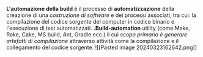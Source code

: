 **L'automazione della build** è il processo di **automatizzazione** della creazione di una *costruzione di software* e dei processi associati, tra cui: la compilazione del codice sorgente del computer in codice binario e l'esecuzione di test automatizzati.
**.Build-automation** utility (come Make, Rake, Cake, MS build, Ant, Gradle ecc.)
il cui *scopo primario è generare artefatti di compilazione* attraverso attività come la compilazione e il collegamento del codice sorgente.
![[Pasted image 20240323162642.png]]
